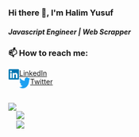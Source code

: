 <!--
**halimyusuf/halimyusuf** is a ✨ _special_ ✨ repository because its `README.md` (this file) appears on your GitHub profile.

Here are some ideas to get you started:

- 🔭 I’m currently working on ...
- 🌱 I’m currently learning ...
- 👯 I’m looking to collaborate on ...
- 🤔 I’m looking for help with ...
- 💬 Ask me about ...
- 📫 How to reach me: ...
- 😄 Pronouns: ...
- ⚡ Fun fact: ...
-->

### Hi there 👋,  I'm Halim Yusuf
##### Javascript Engineer | Web Scrapper
###  📫 How to reach me:

<div>
<a href="https://www.linkedin.com/in/halim-olamilekan-a541b4172">  
  <img align="left" alt="Fred's Linkdein" width="22px" src="https://github.com/devicons/devicon/blob/master/icons/linkedin/linkedin-original.svg" />
 LinkedIn
</a>
</div>

<div>
<a href="https://twitter.com/haleem_yoosuph?t=ftiv_Ye4oG9_1IqZMxXUuw&s=09">  
  <img align="left" alt="Fred's Linkdein" width="22px" src="https://github.com/devicons/devicon/blob/master/icons/twitter/twitter-original.svg" />
 Twitter
</a>
</div>

<br>
<br/>

<div align="left">
<img align="left" height='200px' src="https://github-readme-stats.vercel.app/api?username=halimyusuf&show_icons=true&include_all_commits=true&theme=dracula&count_private=true"/>
</div>
<br/>

<img  src="https://github-readme-streak-stats.herokuapp.com/?user=halimyusuf&theme=dracula" />
<br/>

<a href="https://github.com/aframson">
  <img align="left" src="https://github-readme-stats.vercel.app/api/top-langs/?username=halimyusuf&layout=compact&theme=dracula&count_private=true&langs_count=10" />
</a> 
<br/>
